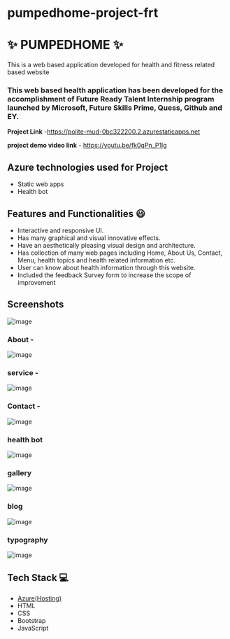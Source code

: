 # pumpedhome-project-frt
# ✨  PUMPEDHOME ✨ 

This is a web based application developed for health and fitness related based  website 

### This web based health application has been developed for the accomplishment of Future Ready Talent Internship program launched by Microsoft, Future Skills Prime, Quess, Github and EY.


**Project Link** -https://polite-mud-0bc322200.2.azurestaticapps.net





**project demo video link** - https://youtu.be/fk0qPn_P1lg

## Azure technologies used for Project

- Static web apps
- Health bot

## Features and Functionalities 😃

- Interactive and responsive UI.
- Has many graphical and visual innovative effects.
- Have an aesthetically pleasing visual design and architecture.
- Has collection of many web pages including Home, About Us, Contact, Menu, health topics and health related information etc.
- User can know about health information through this website.
- Included the feedback Survey form to increase the scope of improvement 

## Screenshots
![image](https://user-images.githubusercontent.com/85917308/201373115-49e24aec-2725-4e65-be97-cb1a2dc6cf61.png)


### About  -



![image](https://user-images.githubusercontent.com/85917308/201373197-7bbcc1b7-5813-4daa-879c-dbf56c19d7d4.png)




### service -



![image](https://user-images.githubusercontent.com/85917308/201373313-1b0663aa-d61f-4861-85dd-f7ca3cb010f9.png)




### Contact  -


![image](https://user-images.githubusercontent.com/85917308/201373381-54e94d06-24a5-4b58-a70b-6d5c80e0849b.png)





### health bot


![image](https://user-images.githubusercontent.com/85917308/201138189-d1714e9d-eb34-4b4c-ada0-a4f464a57b1d.png)


### gallery



![image](https://user-images.githubusercontent.com/85917308/201373957-9dcdea6e-1a21-49a3-94b0-63d39a235bd9.png)






### blog




![image](https://user-images.githubusercontent.com/85917308/201373606-0e2cec22-2cc4-4509-b7a7-354aceb62726.png)

### typography





![image](https://user-images.githubusercontent.com/85917308/201373752-b1dcf06d-3e0d-46e6-9bd3-067287e4b152.png)








## Tech Stack 💻

- [Azure(Hosting)](https://azure.microsoft.com/en-in/features/azure-portal/)
- HTML
- CSS
- Bootstrap
- JavaScript



